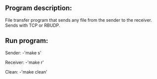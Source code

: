 ## Program description:
File transfer program that sends any file from the sender to the receiver.
Sends with TCP or RBUDP.

## Run program:

Sender:
-'make s'

Receiver:
-'make r'

Clean:
-'make clean'
